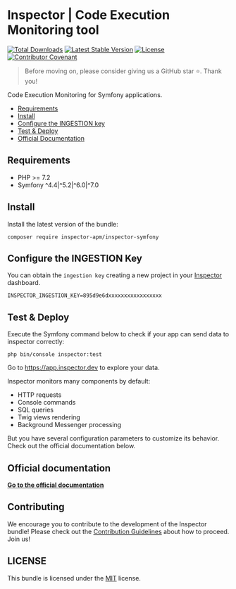 # Inspector | Code Execution Monitoring tool

[![Total Downloads](https://poser.pugx.org/inspector-apm/inspector-symfony/downloads)](//packagist.org/packages/inspector-apm/inspector-symfony)
[![Latest Stable Version](https://poser.pugx.org/inspector-apm/inspector-symfony/v/stable)](https://packagist.org/packages/inspector-apm/inspector-symfony)
[![License](https://poser.pugx.org/inspector-apm/inspector-symfony/license)](//packagist.org/packages/inspector-apm/inspector-symfony)
[![Contributor Covenant](https://img.shields.io/badge/Contributor%20Covenant-2.1-4baaaa.svg)](code_of_conduct.md)

> Before moving on, please consider giving us a GitHub star ⭐️. Thank you!

Code Execution Monitoring for Symfony applications.

- [Requirements](#requirements)
- [Install](#install)
- [Configure the INGESTION key](#key)
- [Test & Deploy](#deploy)
- [Official Documentation](https://docs.inspector.dev/symfony)

<a name="requirements"></a>

## Requirements

- PHP >= 7.2
- Symfony ^4.4|^5.2|^6.0|^7.0

<a name="install"></a>

## Install

Install the latest version of the bundle:

```
composer require inspector-apm/inspector-symfony
```

## Configure the INGESTION Key

You can obtain the `ingestion key` creating a new project in your [Inspector](https://app.inspector.dev) dashboard.

```dotenv
INSPECTOR_INGESTION_KEY=895d9e6dxxxxxxxxxxxxxxxxx
```

<a name="deploy"></a>

## Test & Deploy
Execute the Symfony command below to check if your app can send data to inspector correctly:

```
php bin/console inspector:test
```

Go to https://app.inspector.dev to explore your data.

Inspector monitors many components by default:

- HTTP requests
- Console commands
- SQL queries
- Twig views rendering
- Background Messenger processing

But you have several configuration parameters to customize its behavior. Check out the official documentation below.

## Official documentation

**[Go to the official documentation](https://docs.inspector.dev/guides/symfony/installation)**

<a name="contribution"></a>

## Contributing

We encourage you to contribute to the development of the Inspector bundle!
Please check out the [Contribution Guidelines](CONTRIBUTING.md) about how to proceed. Join us!

## LICENSE

This bundle is licensed under the [MIT](LICENSE) license.
